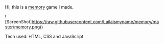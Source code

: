 Hi, this is a <a href="https://lailaismyname.github.io/memory/">memory</a> game i made. 

![ScreenShot]https://raw.githubusercontent.com/Lailaismyname/memory/master/memory.png()


Tech used: HTML, CSS and JavaScript

